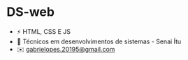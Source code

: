 # DS-web #
- ⚡ HTML, CSS E JS
- 🌱 Técnicos em desenvolvimentos de sistemas - Senai Ítu
- ✉️ gabrielopes.20195@gmail.com